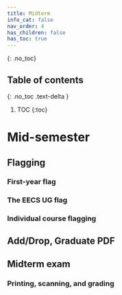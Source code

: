 ```yaml
---
title: Midterm
info_cat: false
nav_order: 4
has_children: false
has_toc: true
---
```


{: .no_toc}

## Table of contents
{: .no_toc .text-delta }

1. TOC
{:toc}

# Mid-semester

## Flagging
### First-year flag
### The EECS UG flag
### Individual course flagging

## Add/Drop, Graduate PDF
## Midterm exam
### Printing, scanning, and grading